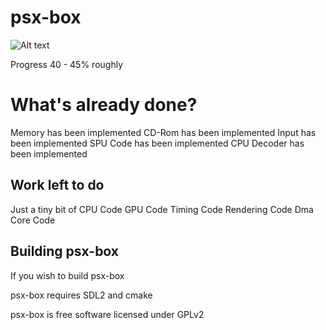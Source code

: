 # psx-box
![Alt text](  http://i.imgur.com/mkp3JJb.jpg "psx-box")

Progress 40 - 45% roughly
 
# What's already done?
 
 Memory has been implemented
 CD-Rom has been implemented 
 Input has been implemented
 SPU Code has been implemented
 CPU Decoder has been implemented


## Work left to do

Just a tiny bit of CPU Code
GPU Code
Timing Code
Rendering Code
Dma Core Code


## Building psx-box

If you wish to build psx-box

psx-box requires SDL2 and cmake


psx-box is free software licensed under GPLv2





